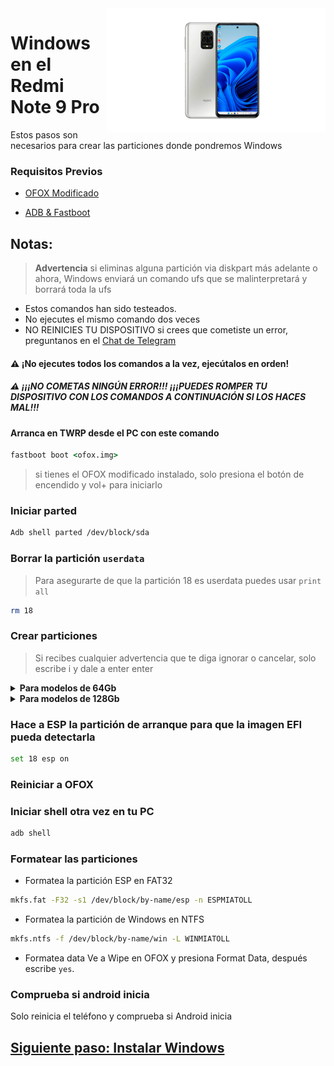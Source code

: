   <img align="right" src="https://github.com/Rubanoxd/Port-Windows-11-redmi-note-9_pro/blob/main/Miatoll.png" width="350" alt="Windows 11 Running On A Redmi Note 9 Pro">


# Windows en el Redmi Note 9 Pro

Estos pasos son necesarios para crear las particiones donde pondremos Windows

### Requisitos Previos

- [OFOX Modificado](https://github.com/Rubanoxd/Port-Windows-11-redmi-note-9_pro/releases/tag/modded-ofox)

- [ADB & Fastboot](https://developer.android.com/studio/releases/platform-tools)


## Notas:
> **Advertencia** si eliminas alguna partición via diskpart más adelante o ahora, Windows enviará un comando ufs que se malinterpretará y borrará toda la ufs
- Estos comandos han sido testeados.
- No ejecutes el mismo comando dos veces
- NO REINICIES TU DISPOSITIVO si crees que cometiste un error, preguntanos en el [Chat de Telegram](https://t.me/woamiatoll)

#### ⚠️ ¡No ejecutes todos los comandos a la vez, ejecútalos en orden!

##### ⚠️ ¡¡¡NO COMETAS NINGÚN ERROR!!! ¡¡¡PUEDES ROMPER TU DISPOSITIVO CON LOS COMANDOS A CONTINUACIÓN SI LOS HACES MAL!!!

#### Arranca en TWRP desde el PC con este comando
```cmd
fastboot boot <ofox.img>
```
> si tienes el OFOX modificado instalado, solo presiona el botón de encendido y vol+ para iniciarlo

### Iniciar parted
```sh
Adb shell parted /dev/block/sda
```

### Borrar la partición `userdata` 
>Para asegurarte de que la partición 18 es userdata puedes usar
>  `print all`
```sh
rm 18
```

### Crear particiones
> Si recibes cualquier advertencia que te diga ignorar o cancelar, solo escribe i y dale a enter enter

<details>
<summary><b><strong>Para modelos de 64Gb</strong></b></summary>
  
  - Crea la partición ESP (Aqui estará el bootloader de Windows y los archivos EFI)
```sh
mkpart esp fat32 11GB 11.4GB
```
  
- Creamos la partición principal donde instalaremos Windows
```sh
mkpart win ntfs 11.4GB 42.4GB
```  
  
  
- Creamos la partición de datos de Android
```sh
mkpart userdata ext4 42.4GB 59.4GB
```


  </summary>
</details>  
  
  
<details>
<summary><b><strong>Para modelos de 128Gb</strong></b></summary>
  

  - Crea la partición ESP (Aqui estará el bootloader de Windows y los archivos EFI)
```sh
mkpart esp fat32 11GB 11.4GB
```
  
- Creamos la partición principal donde instalaremos Windows
```sh
mkpart win ntfs 11.4GB 65.4GB
```  
  
  
- Creamos la partición de datos de Android
```sh
mkpart userdata ext4 65.4GB 123GB
```
  
  </summary>
</details> 

### Hace a ESP la partición de arranque para que la imagen EFI pueda detectarla
```sh
set 18 esp on
```

### Reiniciar a OFOX

### Iniciar shell otra vez en tu PC
```cmd
adb shell
```

### Formatear las particiones
-  Formatea la partición ESP en FAT32
```sh
mkfs.fat -F32 -s1 /dev/block/by-name/esp -n ESPMIATOLL
```

-  Formatea la partición de Windows en NTFS
```sh
mkfs.ntfs -f /dev/block/by-name/win -L WINMIATOLL
```

- Formatea data
Ve a Wipe en OFOX y presiona Format Data, 
después escribe `yes`.

### Comprueba si android inicia
Solo reinicia el teléfono y comprueba si Android inicia


## [Siguiente paso: Instalar Windows](2-instalacion-es.md)
